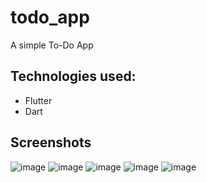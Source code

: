 # todo_app

A simple To-Do App

## Technologies used:
- Flutter
- Dart

## Screenshots
![image](https://user-images.githubusercontent.com/62465343/131257432-119dcdaa-c73c-452c-8761-84231df0d99b.png)
![image](https://user-images.githubusercontent.com/62465343/131257457-dde130db-1803-43a7-b13d-c911d15a6729.png)
![image](https://user-images.githubusercontent.com/62465343/131257474-947ba014-2ef9-4c83-9d3b-6576e86f2a74.png)
![image](https://user-images.githubusercontent.com/62465343/131257496-b3d9d957-1eea-41fa-a26f-1693ae9fe8b9.png)
![image](https://user-images.githubusercontent.com/62465343/131257533-2bfe83a2-eda4-47d5-9255-aa161e87ef85.png)






